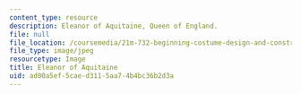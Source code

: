 ```yaml
---
content_type: resource
description: Eleanor of Aquitaine, Queen of England.
file: null
file_location: /coursemedia/21m-732-beginning-costume-design-and-construction-fall-2008/ad00a5ef5caed3115aa74b4bc36b2d3a_eleanor.jpg
file_type: image/jpeg
resourcetype: Image
title: Eleanor of Aquitaine
uid: ad00a5ef-5cae-d311-5aa7-4b4bc36b2d3a
---
```

